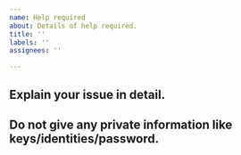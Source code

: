 ```yaml
---
name: Help required
about: Details of help required.
title: ''
labels: ''
assignees: ''

---
```


## Explain your issue in detail. 
## Do not give any private information like keys/identities/password.
